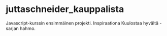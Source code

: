 # juttaschneider_kauppalista
Javascript-kurssin ensimmäinen projekti. Inspiraationa Kuulostaa hyvältä -sarjan hahmo.
